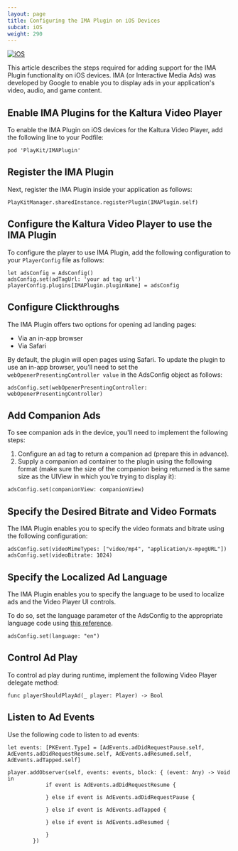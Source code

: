 ```yaml
---
layout: page
title: Configuring the IMA Plugin on iOS Devices
subcat: iOS
weight: 290
---
```


[![iOS](https://img.shields.io/badge/iOS-Supported-green.svg)](https://github.com/kaltura/player-sdk-native-ios) 

This article describes the steps required for adding support for the IMA Plugin functionality on iOS devices. IMA (or Interactive Media Ads) was developed by Google to enable you to display ads in your application's video, audio, and game content.

## Enable IMA Plugins for the Kaltura Video Player  

To enable the IMA Plugin on iOS devices for the Kaltura Video Player, add the following line to your Podfile: 

```
pod 'PlayKit/IMAPlugin'
```

## Register the IMA Plugin  

Next, register the IMA Plugin inside your application as follows:

```
PlayKitManager.sharedInstance.registerPlugin(IMAPlugin.self)
```

## Configure the Kaltura Video Player to use the IMA Plugin  

To configure the player to use IMA Plugin, add the following configuration to your `PlayerConfig` file as follows:

```
let adsConfig = AdsConfig()
adsConfig.set(adTagUrl: 'your ad tag url')
playerConfig.plugins[IMAPlugin.pluginName] = adsConfig
```

## Configure Clickthroughs 

The IMA Plugin offers two options for opening ad landing pages:

* Via an in-app browser
* Via Safari 

By default, the plugin will open pages using Safari. To update the plugin to use an in-app browser, you’ll need to set the `webOpenerPresentingController value` in the AdsConfig object as follows:

```
adsConfig.set(webOpenerPresentingController: webOpenerPresentingController)
```

## Add Companion Ads

To see companion ads in the device, you'll need to implement the following steps: 

1. Configure an ad tag to return a companion ad (prepare this in advance).
2. Supply a companion ad container to the plugin using the following format (make sure the size of the companion being returned is the same size as the UIView in which you’re trying to display it):

```
adsConfig.set(companionView: companionView)
```

## Specify the Desired Bitrate and Video Formats

The IMA Plugin enables you to specify the video formats and bitrate using the following configuration:

```
adsConfig.set(videoMimeTypes: ["video/mp4", "application/x-mpegURL"])
adsConfig.set(videoBitrate: 1024)
```

## Specify the Localized Ad Language

The IMA Plugin enables you to specify the language to be used to localize ads and the Video Player UI controls. 

To do so, set the language parameter of the AdsConfig to the appropriate language code using [this reference](https://developers.google.com/interactive-media-ads/docs/sdks/ios/ads#languagecodes).

```
adsConfig.set(language: "en")
```

## Control Ad Play

To control ad play during runtime, implement the following Video Player delegate method:  

```
func playerShouldPlayAd(_ player: Player) -> Bool
```

## Listen to Ad Events  

Use the following code to listen to ad events:

```
let events: [PKEvent.Type] = [AdEvents.adDidRequestPause.self, AdEvents.adDidRequestResume.self, AdEvents.adResumed.self, AdEvents.adTapped.self]

player.addObserver(self, events: events, block: { (event: Any) -> Void in
            if event is AdEvents.adDidRequestResume {
  
            } else if event is AdEvents.adDidRequestPause {
 
            } else if event is AdEvents.adTapped {

            } else if event is AdEvents.adResumed {
  
            }
        })
```


